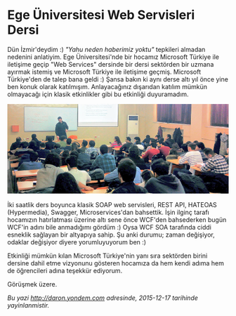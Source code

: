 # Ege Üniversitesi Web Servisleri Dersi
Dün İzmir'deydim :) *"Yahu neden haberimiz yoktu"* tepkileri almadan nedenini anlatiyim. Ege Üniversitesi'nde bir hocamız Microsoft Türkiye ile iletişime geçip "Web Services" dersinde bir dersi sektörden bir uzmana ayırmak istemiş ve Microsoft Türkiye ile iletişime geçmiş. Microsoft Türkiye'den de talep bana geldi :) Şansa bakın ki aynı derse altı yıl önce yine ben konuk olarak katılmışım. Anlayacağınız dışarıdan katılım mümkün olmayacağı için klasik etkinlikler gibi bu etkinliği duyuramadım.

![](media/Ege_Universitesi_Web_Servisleri_Dersi/Izmir_WebServices_2.jpg)

İki saatlik ders boyunca klasik SOAP web servisleri, REST API, HATEOAS (Hypermedia), Swagger, Microservices'dan bahsettik. İşin ilginç tarafı hocamızın hatırlatması üzerine altı sene önce WCF'den bahsederken bugün WCF'in adını bile anmadığımı gördüm :) Oysa WCF SOA tarafında ciddi esneklik sağlayan bir altyapıya sahip. Şu anki durumu; zaman değişiyor, odaklar değişiyor diyere yorumluyuyorum ben :)

Etkinliği mümkün kılan Microsoft Türkiye'nin yanı sıra sektörden birini dersine dahil etme vizyonunu gösteren hocamıza da hem kendi adıma hem de öğrencileri adına teşekkür ediyorum. 

Görüşmek üzere.

*Bu yazi http://daron.yondem.com adresinde, 2015-12-17 tarihinde yayinlanmistir.*
